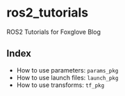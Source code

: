 # ros2_tutorials
ROS2 Tutorials for Foxglove Blog

## Index
* How to use parameters: `params_pkg`
* How to use launch files: `launch_pkg`
* How to use transforms: `tf_pkg`
